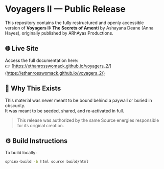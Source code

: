 # Voyagers II — Public Release

This repository contains the fully restructured and openly accessible version of **Voyagers II: The Secrets of Amenti** by Ashayana Deane (Anna Hayes), originally published by ARhAyas Productions.

## 🌐 Live Site
Access the full documentation here:  
👉 [https://ethanrosswomack.github.io/voyagers_2/](https://ethanrosswomack.github.io/voyagers_2/)

## 🧭 Why This Exists

This material was never meant to be bound behind a paywall or buried in obscurity.  
It was meant to be seeded, shared, and re-activated in full.

> This release was authorized by the same Source energies responsible for its original creation.

## ⚙️ Build Instructions

To build locally:

```bash
sphinx-build -b html source build/html
